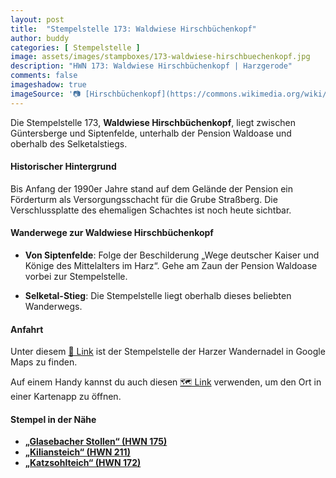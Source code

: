 ```yaml
---
layout: post
title:  "Stempelstelle 173: Waldwiese Hirschbüchenkopf"
author: buddy
categories: [ Stempelstelle ]
image: assets/images/stampboxes/173-waldwiese-hirschbuechenkopf.jpg
description: "HWN 173: Waldwiese Hirschbüchenkopf | Harzgerode"
comments: false
imageshadow: true
imageSource: '📷 [Hirschbüchenkopf](https://commons.wikimedia.org/wiki/File:Hirschb%C3%BCchenkopf.jpg) von <a href="//commons.wikimedia.org/wiki/User:B.Thomas95" title="User:B.Thomas95">Thomas Binder</a> unter Lizenz [CC BY-SA 4.0](https://creativecommons.org/licenses/by-sa/4.0)'
---
```


Die Stempelstelle 173, **Waldwiese Hirschbüchenkopf**, liegt zwischen Güntersberge und Siptenfelde, unterhalb der Pension Waldoase und oberhalb des Selketalstiegs. 

#### Historischer Hintergrund

Bis Anfang der 1990er Jahre stand auf dem Gelände der Pension ein Förderturm als Versorgungsschacht für die Grube Straßberg. Die Verschlussplatte des ehemaligen Schachtes ist noch heute sichtbar. 

#### Wanderwege zur Waldwiese Hirschbüchenkopf

- **Von Siptenfelde**: Folge der Beschilderung „Wege deutscher Kaiser und Könige des Mittelalters im Harz“. Gehe am Zaun der Pension Waldoase vorbei zur Stempelstelle. 

- **Selketal-Stieg**: Die Stempelstelle liegt oberhalb dieses beliebten Wanderwegs. 

#### Anfahrt

Unter diesem [📍 Link](https://www.google.com/maps/dir/?api=1&origin=&destination=51.63769%2C%2011.02274) ist der Stempelstelle der Harzer Wandernadel in Google Maps zu finden.

<div class="android-only">
  Auf einem Handy kannst du auch diesen 
  <a href="geo:51.63769,11.02274">🗺️ Link</a> 
  verwenden, um den Ort in einer Kartenapp zu öffnen.
  <p></p>
</div>

#### Stempel in der Nähe

- [**„Glasebacher Stollen“ (HWN 175)**](/stempelstelle-175-schaubergwerk-glasebach)
- [**„Kiliansteich“ (HWN 211)**](/stempelstelle-211-kiliansteiche)
- [**„Katzsohlteich“ (HWN 172)**](/stempelstelle-172-katzsohlteich)
